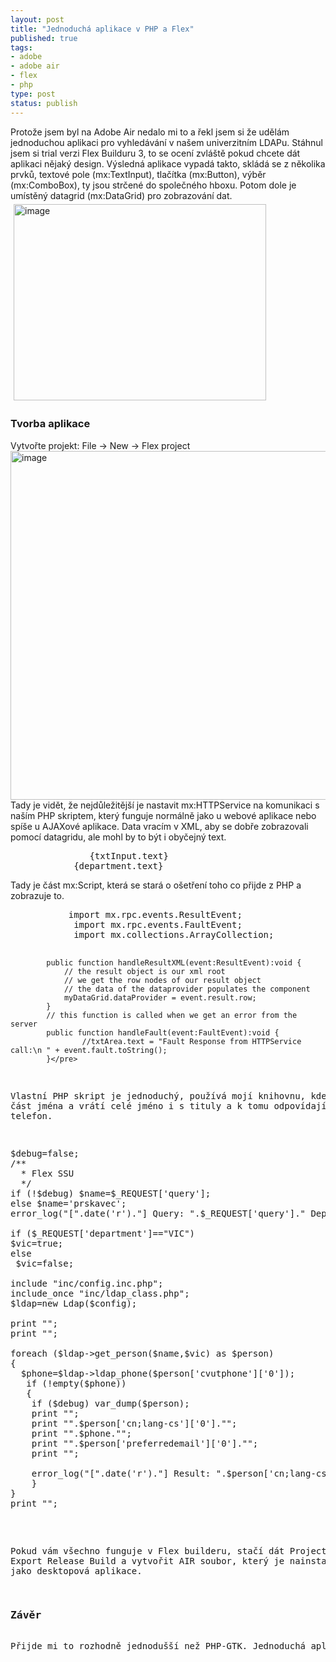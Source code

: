 ```yaml
--- 
layout: post
title: "Jednoduchá aplikace v PHP a Flex"
published: true
tags: 
- adobe
- adobe air
- flex
- php
type: post
status: publish
---
```

Protože jsem byl na Adobe Air nedalo mi to a řekl jsem si že udělám jednoduchou aplikaci pro vyhledávání v našem univerzitním LDAPu. Stáhnul jsem si trial verzi Flex Builduru 3, to se ocení zvláště pokud chcete dát aplikaci nějaký design.  Výsledná aplikace vypadá takto, skládá se z několika prvků, textové pole (mx:TextInput), tlačítka (mx:Button), výběr (mx:ComboBox), ty jsou strčené do společného hboxu. Potom dole je umístěný datagrid (mx:DataGrid) pro zobrazování dat. <a href="http://blog.prskavec.net/wp-content/uploads/2008/06/image.png"><img style="border-top-width: 0px;border-left-width: 0px;border-bottom-width: 0px;margin: 5px;border-right-width: 0px" src="http://blog.prskavec.net/wp-content/uploads/2008/06/image-thumb.png" border="0" alt="image" width="404" height="314" /></a>
<h3>Tvorba aplikace</h3>
Vytvořte projekt: File -&gt; New -&gt; Flex project <a href="http://blog.prskavec.net/wp-content/uploads/2008/06/image1.png"><img style="border-top-width: 0px;border-left-width: 0px;border-bottom-width: 0px;border-right-width: 0px" src="http://blog.prskavec.net/wp-content/uploads/2008/06/image-thumb1.png" border="0" alt="image" width="625" height="558" /></a> Tady je vidět, že nejdůležitější je nastavit mx:HTTPService na komunikaci s naším PHP skriptem, který funguje normálně jako u webové aplikace nebo spíše u AJAXové aplikace. Data vracím v XML, aby se dobře zobrazovali pomocí datagridu, ale mohl by to být i obyčejný text.
<pre>   			{txtInput.text}
   			{department.text}</pre>
Tady je část mx:Script, která se stará o ošetření toho co přijde z PHP a zobrazuje to.
<pre>			import mx.rpc.events.ResultEvent;
			import mx.rpc.events.FaultEvent;
			import mx.collections.ArrayCollection;

			public function handleResultXML(event:ResultEvent):void {
				// the result object is our xml root
				// we get the row nodes of our result object
				// the data of the dataprovider populates the component
				myDataGrid.dataProvider = event.result.row;
			}
			// this function is called when we get an error from the server
			public function handleFault(event:FaultEvent):void {
					//txtArea.text = "Fault Response from HTTPService call:\n " + event.fault.toString();
			}</pre>
Vlastní PHP skript je jednoduchý, používá mojí knihovnu, kde zadáte část jména a vrátí celé jméno i s tituly a k tomu odpovídající telefon.
<pre>$debug=false;
/**
  * Flex SSU
  */
if (!$debug) $name=$_REQUEST['query'];
else $name='prskavec';
error_log("[".date('r')."] Query: ".$_REQUEST['query']." Department:".$_REQUEST['department']."\n",3,"./flex.log");

if ($_REQUEST['department']=="VIC")
$vic=true;
else
 $vic=false;    

include "inc/config.inc.php";
include_once "inc/ldap_class.php";
$ldap=new Ldap($config);

print "";
print "";

foreach ($ldap-&gt;get_person($name,$vic) as $person)
{
  $phone=$ldap-&gt;ldap_phone($person['cvutphone']['0']);
   if (!empty($phone))
   {
    if ($debug) var_dump($person);
    print "";
    print "".$person['cn;lang-cs']['0']."";
	print "".$phone."";
    print "".$person['preferredemail']['0']."";
	print "";

    error_log("[".date('r')."] Result: ".$person['cn;lang-cs']['0']." | ".$phone." | ".$person['preferredemail']['0']."\n",3,"./flex.log");
    }
}
print "";</pre>
Pokud vám všechno funguje v Flex builderu, stačí dát Project -&gt; Export Release Build a vytvořit AIR soubor, který je nainstalovatelný jako desktopová aplikace.
<h3>Závěr</h3>
Přijde mi to rozhodně jednodušší než PHP-GTK. Jednoduchá aplikace, kterou používám denně, obdobných aplikací jsou dnes desítky a nejlepší mi přijde, že se dá udělat pěkné rozhraní k online službě v PHP a nedá to moc práce a na straně PHP není žádná práce navíc. Vlastní tvorba GUI dá zabrat podle mě všude.
